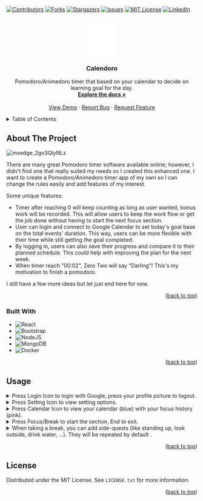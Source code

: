 <!-- Improved compatibility of back to top link: See: https://github.com/othneildrew/Best-README-Template/pull/73 -->
<a name="readme-top"></a>
<!--
*** Thanks for checking out the Best-README-Template. If you have a suggestion
*** that would make this better, please fork the repo and create a pull request
*** or simply open an issue with the tag "enhancement".
*** Don't forget to give the project a star!
*** Thanks again! Now go create something AMAZING! :D
-->



<!-- PROJECT SHIELDS -->
<!--
*** I'm using markdown "reference style" links for readability.
*** Reference links are enclosed in brackets [ ] instead of parentheses ( ).
*** See the bottom of this document for the declaration of the reference variables
*** for contributors-url, forks-url, etc. This is an optional, concise syntax you may use.
*** https://www.markdownguide.org/basic-syntax/#reference-style-links
-->
[![Contributors][contributors-shield]][contributors-url]
[![Forks][forks-shield]][forks-url]
[![Stargazers][stars-shield]][stars-url]
[![Issues][issues-shield]][issues-url]
[![MIT License][license-shield]][license-url]
[![LinkedIn][linkedin-shield]][linkedin-url]



<!-- PROJECT LOGO -->
<br />
<div align="center">
  <a href="https://github.com/lethanksbinh/Calendoro">
    <img src="images\favicon.png" alt="Logo" width="80" height="80">
  </a>

<h3 align="center">Calendoro</h3>

  <p align="center">
    Pomodoro/Animedoro timer that based on your calendar to decide on learning goal for the day.
    <br />
    <a href="https://github.com/lethanksbinh/Calendoro"><strong>Explore the docs »</strong></a>
    <br />
    <br />
    <a href="https://github.com/lethanksbinh/Calendoro">View Demo</a>
    ·
    <a href="https://github.com/lethanksbinh/Calendoro/issues">Report Bug</a>
    ·
    <a href="https://github.com/lethanksbinh/Calendoro/issues">Request Feature</a>
  </p>
</div>



<!-- TABLE OF CONTENTS -->
<details>
  <summary>Table of Contents</summary>
  <ol>
    <li>
      <a href="#about-the-project">About The Project</a>
      <ul>
        <li><a href="#built-with">Built With</a></li>
      </ul>
    </li>
    <li><a href="#usage">Usage</a></li>
    <li><a href="#license">License</a></li>
  </ol>
</details>



<!-- ABOUT THE PROJECT -->
## About The Project

![msedge_2gv3QlyNLz](https://user-images.githubusercontent.com/24197774/219908637-fd55d8e7-77bf-4711-9ece-19f51e63e841.gif)


There are many great Pomodoro timer software available online; however, I didn't find one that really suited my needs so I created this enhanced one. I want to create a Pomodoro/Animedoro timer app of my own so I can change the rules easily and add features of my interest.

Some unique features:
- Timer after reaching 0 will keep counting as long as user wanted, bonus work will be recorded. This will allow users to keep the work flow or get the job done without having to start the next focus section.
- User can login and connect to Google Calendar to set today's goal base on the total events' duration. This way, users can be more flexible with their time while still getting the goal completed. 
- By logging in, users can also save their progress and compare it to their planned schedule. This could help with improving the plan for the next week. 
- When timer reach "00:02", Zero Two will say "Darling"! This's my motivation to finish a pomodoro.

I still have a few more ideas but let just end here for now. 


<p align="right">(<a href="#readme-top">back to top</a>)</p>



### Built With

* ![React](https://img.shields.io/badge/react-%2320232a.svg?style=for-the-badge&logo=react&logoColor=%2361DAFB)
* ![Bootstrap](https://img.shields.io/badge/bootstrap-%23563D7C.svg?style=for-the-badge&logo=bootstrap&logoColor=white)
* ![NodeJS](https://img.shields.io/badge/node.js-6DA55F?style=for-the-badge&logo=node.js&logoColor=white)
* ![MongoDB](https://img.shields.io/badge/MongoDB-%234ea94b.svg?style=for-the-badge&logo=mongodb&logoColor=white)
* ![Docker](https://img.shields.io/badge/docker-%230db7ed.svg?style=for-the-badge&logo=docker&logoColor=white)

<p align="right">(<a href="#readme-top">back to top</a>)</p>


<!-- USAGE EXAMPLES -->
## Usage

<details>
  <summary>Press Login Icon to login with Google, press your profile picture to logout.</summary>
  <img src="https://user-images.githubusercontent.com/24197774/219908897-6fc15483-8ec1-42b6-b96c-a72b401f84cc.png" width="800">
</details>

<details>
  <summary>Press Setting Icon to view setting options.</summary>
  <img src="https://user-images.githubusercontent.com/24197774/219908841-0b310996-eb5e-45b0-8dda-c8f6212ea315.png" width="800">
</details>

<details>
  <summary>Press Calendar Icon to view your calendar (blue) with your focus history (pink).</summary>
  <img src="https://user-images.githubusercontent.com/24197774/219908771-22567330-59d7-4628-99f0-18692387eb7f.png" width="800">
</details>

<details>
  <summary>Press Focus/Break to start the section, End to exit.</summary>
  <img src="https://user-images.githubusercontent.com/24197774/219908760-7390be1e-2a10-4978-b316-38f9865bc23a.png" width="800">
</details>

<details>
  <summary>When taking a break, you can add side-quests (like standing up, look outside, drink water, ...). They will be repeated by default .</summary>
  <img src="https://user-images.githubusercontent.com/24197774/219908953-b53c08b2-0d90-4ed5-9f0e-4b39b4a74881.png" width="800">
</details>

<p align="right">(<a href="#readme-top">back to top</a>)</p>


<!-- LICENSE -->
## License

Distributed under the MIT License. See `LICENSE.txt` for more information.

<p align="right">(<a href="#readme-top">back to top</a>)</p>



<!-- MARKDOWN LINKS & IMAGES -->
<!-- https://www.markdownguide.org/basic-syntax/#reference-style-links -->
[contributors-shield]: https://img.shields.io/github/contributors/lethanksbinh/Calendoro.svg?style=for-the-badge
[contributors-url]: https://github.com/lethanksbinh/Calendoro/graphs/contributors
[forks-shield]: https://img.shields.io/github/forks/lethanksbinh/Calendoro.svg?style=for-the-badge
[forks-url]: https://github.com/lethanksbinh/Calendoro/network/members
[stars-shield]: https://img.shields.io/github/stars/lethanksbinh/Calendoro.svg?style=for-the-badge
[stars-url]: https://github.com/lethanksbinh/Calendoro/stargazers
[issues-shield]: https://img.shields.io/github/issues/lethanksbinh/Calendoro.svg?style=for-the-badge
[issues-url]: https://github.com/lethanksbinh/Calendoro/issues
[license-shield]: https://img.shields.io/github/license/lethanksbinh/Calendoro.svg?style=for-the-badge
[license-url]: https://github.com/lethanksbinh/Calendoro/blob/master/LICENSE.txt
[linkedin-shield]: https://img.shields.io/badge/-LinkedIn-black.svg?style=for-the-badge&logo=linkedin&colorB=555
[linkedin-url]: https://linkedin.com/in/linkedin_username
[product-screenshot]: images/screenshot.png
